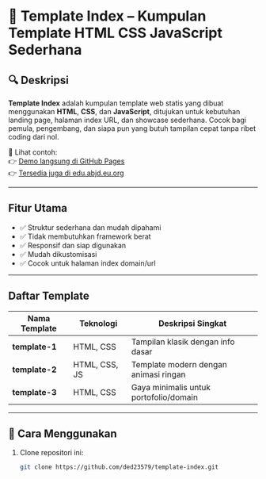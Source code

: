 # 🧩 Template Index – Kumpulan Template HTML CSS JavaScript Sederhana

## 🔍 Deskripsi

**Template Index** adalah kumpulan template web statis yang dibuat menggunakan **HTML**, **CSS**, dan **JavaScript**, ditujukan untuk kebutuhan landing page, halaman index URL, dan showcase sederhana. Cocok bagi pemula, pengembang, dan siapa pun yang butuh tampilan cepat tanpa ribet coding dari nol.

📌 Lihat contoh:  
👉 [Demo langsung di GitHub Pages](https://ded23579.github.io/template-index/)  
👉 [Tersedia juga di edu.abjd.eu.org](https://edu.abjad.eu.org/)

---

## Fitur Utama

- ✅ Struktur sederhana dan mudah dipahami  
- ✅ Tidak membutuhkan framework berat  
- ✅ Responsif dan siap digunakan  
- ✅ Mudah dikustomisasi  
- ✅ Cocok untuk halaman index domain/url  

---

## Daftar Template

| Nama Template | Teknologi | Deskripsi Singkat |
|---------------|-----------|--------------------|
| **template-1** | HTML, CSS | Tampilan klasik dengan info dasar |
| **template-2** | HTML, CSS, JS | Template modern dengan animasi ringan |
| **template-3** | HTML, CSS | Gaya minimalis untuk portofolio/domain |

---

## 🚀 Cara Menggunakan

1. Clone repositori ini:
   ```bash
   git clone https://github.com/ded23579/template-index.git
